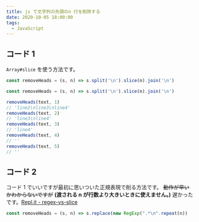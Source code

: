 ```yaml
---
title: js で文字列の先頭のn 行を削除する
date: 2020-10-05 18:00:00
tags:
  - JavaScript
---
```


## コード 1

`Array#slice` を使う方法です。

```js
const removeHeads = (s, n) => s.split('\n').slice(n).join('\n')
```

```js
const removeHeads = (s, n) => s.split('\n').slice(n).join('\n')

removeHeads(text, 1)
// 'line2\nline3\nline4'
removeHeads(text, 2)
// 'line3\nline4'
removeHeads(text, 3)
// 'line4'
removeHeads(text, 4)
// ''
removeHeads(text, 5)
// ''
```

## コード 2

コード 1 でいいですが最初に思いついた正規表現で削る方法です。
~~動作が早いかわからないですが~~ **(渡される n が行数より大きいときに使えません。)**
遅かったです。[Repl\.it \- regex\-vs\-slice](https://repl.it/@anozon/regex-vs-slice#index.js)

```js
const removeHeads = (s, n) => s.replace(new RegExp(".*\n".repeat(n))
```
